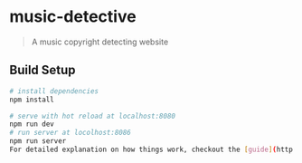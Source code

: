 # music-detective

> A music copyright detecting website

## Build Setup

``` bash
# install dependencies
npm install

# serve with hot reload at localhost:8080
npm run dev
# run server at locolhost:8086
npm run server
For detailed explanation on how things work, checkout the [guide](http://vuejs-templates.github.io/webpack/) and [docs for vue-loader](http://vuejs.github.io/vue-loader).
